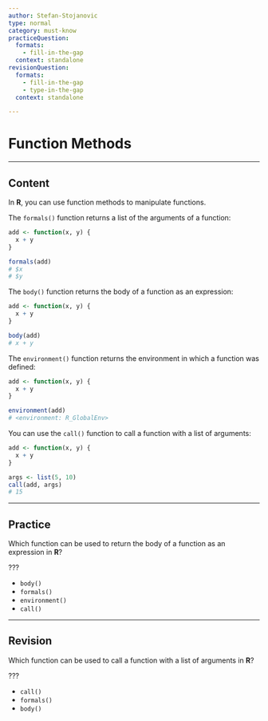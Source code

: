 ```yaml
---
author: Stefan-Stojanovic
type: normal
category: must-know
practiceQuestion:
  formats:
    - fill-in-the-gap
  context: standalone
revisionQuestion:
  formats:
    - fill-in-the-gap
    - type-in-the-gap
  context: standalone

---
```


# Function Methods

---

## Content

In **R**, you can use function methods to manipulate functions.

The `formals()` function returns a list of the arguments of a function:
```r
add <- function(x, y) {
  x + y
}

formals(add)
# $x
# $y
```

The `body()` function returns the body of a function as an expression:
```r
add <- function(x, y) {
  x + y
}

body(add)
# x + y
```

The `environment()` function returns the environment in which a function was defined:
```r
add <- function(x, y) {
  x + y
}

environment(add)
# <environment: R_GlobalEnv>
```

You can use the `call()` function to call a function with a list of arguments:
```r
add <- function(x, y) {
  x + y
}

args <- list(5, 10)
call(add, args)
# 15
```

---
## Practice

Which function can be used to return the body of a function as an expression in **R**?

???

- `body()`
- `formals()`
- `environment()`
- `call()`

---
## Revision

Which function can be used to call a function with a list of arguments in **R**?

???

- `call()`
- `formals()`
- `body()`
